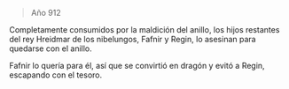 > Año 912

Completamente consumidos por la maldición del anillo, los hijos restantes del rey Hreidmar de los nibelungos, Fafnir y Regin, lo asesinan para quedarse con el anillo.

Fafnir lo quería para él, así que se convirtió en dragón y evitó a Regin, escapando con el tesoro.